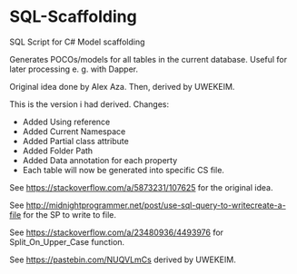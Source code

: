 # SQL-Scaffolding
SQL Script for C# Model scaffolding

Generates POCOs/models for all tables in the current database.
Useful for later processing e. g. with Dapper.

Original idea done by Alex Aza. Then, derived by UWEKEIM.

This is the version i had derived.
Changes:
- Added Using reference
- Added Current Namespace
- Added Partial class attribute
- Added Folder Path
- Added Data annotation for each property
- Each table will now be generated into specific CS file.

See https://stackoverflow.com/a/5873231/107625 for the original idea.

See http://midnightprogrammer.net/post/use-sql-query-to-writecreate-a-file for the SP to write to file.

See https://stackoverflow.com/a/23480936/4493976 for Split_On_Upper_Case function.

See https://pastebin.com/NUQVLmCs derived by UWEKEIM.
